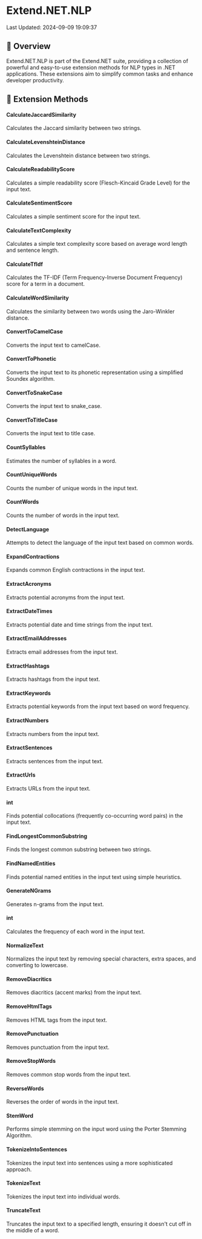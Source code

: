 # Extend.NET.NLP

Last Updated: 2024-09-09 19:09:37

## 📖 Overview

Extend.NET.NLP is part of the Extend.NET suite, providing a collection of powerful and easy-to-use extension methods for NLP types in .NET applications. These extensions aim to simplify common tasks and enhance developer productivity.



## 🧰 Extension Methods
#### CalculateJaccardSimilarity

Calculates the Jaccard similarity between two strings.
    

#### CalculateLevenshteinDistance

Calculates the Levenshtein distance between two strings.
    

#### CalculateReadabilityScore

Calculates a simple readability score (Flesch-Kincaid Grade Level) for the input text.
    

#### CalculateSentimentScore

Calculates a simple sentiment score for the input text.
    

#### CalculateTextComplexity

Calculates a simple text complexity score based on average word length and sentence length.
    

#### CalculateTfIdf

Calculates the TF-IDF (Term Frequency-Inverse Document Frequency) score for a term in a document.
    

#### CalculateWordSimilarity

Calculates the similarity between two words using the Jaro-Winkler distance.
    

#### ConvertToCamelCase

Converts the input text to camelCase.
    

#### ConvertToPhonetic

Converts the input text to its phonetic representation using a simplified Soundex algorithm.
    

#### ConvertToSnakeCase

Converts the input text to snake_case.
    

#### ConvertToTitleCase

Converts the input text to title case.
    

#### CountSyllables

Estimates the number of syllables in a word.
    

#### CountUniqueWords

Counts the number of unique words in the input text.
    

#### CountWords

Counts the number of words in the input text.
    

#### DetectLanguage

Attempts to detect the language of the input text based on common words.
    

#### ExpandContractions

Expands common English contractions in the input text.
    

#### ExtractAcronyms

Extracts potential acronyms from the input text.
    

#### ExtractDateTimes

Extracts potential date and time strings from the input text.
    

#### ExtractEmailAddresses

Extracts email addresses from the input text.
    

#### ExtractHashtags

Extracts hashtags from the input text.
    

#### ExtractKeywords

Extracts potential keywords from the input text based on word frequency.
    

#### ExtractNumbers

Extracts numbers from the input text.
    

#### ExtractSentences

Extracts sentences from the input text.
    

#### ExtractUrls

Extracts URLs from the input text.
    

#### int

Finds potential collocations (frequently co-occurring word pairs) in the input text.
    

#### FindLongestCommonSubstring

Finds the longest common substring between two strings.
    

#### FindNamedEntities

Finds potential named entities in the input text using simple heuristics.
    

#### GenerateNGrams

Generates n-grams from the input text.
    

#### int

Calculates the frequency of each word in the input text.
    

#### NormalizeText

Normalizes the input text by removing special characters, extra spaces, and converting to lowercase.
    

#### RemoveDiacritics

Removes diacritics (accent marks) from the input text.
    

#### RemoveHtmlTags

Removes HTML tags from the input text.
    

#### RemovePunctuation

Removes punctuation from the input text.
    

#### RemoveStopWords

Removes common stop words from the input text.
    

#### ReverseWords

Reverses the order of words in the input text.
    

#### StemWord

Performs simple stemming on the input word using the Porter Stemming Algorithm.
    

#### TokenizeIntoSentences

Tokenizes the input text into sentences using a more sophisticated approach.
    

#### TokenizeText

Tokenizes the input text into individual words.
    

#### TruncateText

Truncates the input text to a specified length, ensuring it doesn't cut off in the middle of a word.
    


